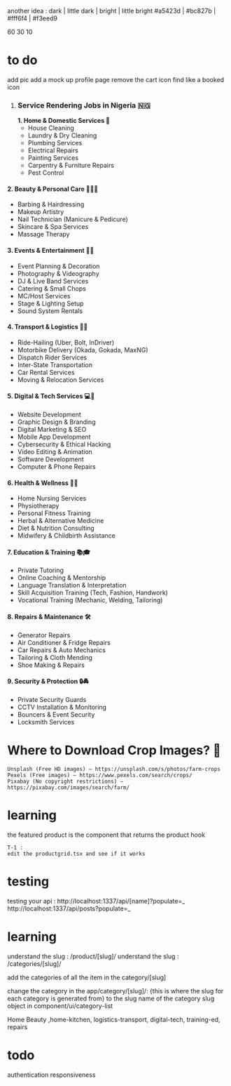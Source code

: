 another idea :
dark | little dark | bright | little bright
#a5423d | #bc827b | #fff6f4 | #f3eed9

60 30 10

# to do

add pic
add a mock up profile page
remove the cart icon
find like a booked icon

1. ### **Service Rendering Jobs in Nigeria 🇳🇬**
   **1. Home & Domestic Services 🏡**
   - House Cleaning
   - Laundry & Dry Cleaning
   - Plumbing Services
   - Electrical Repairs
   - Painting Services
   - Carpentry & Furniture Repairs
   - Pest Control

#### **2. Beauty & Personal Care 💇‍♂️💅**

- Barbing & Hairdressing
- Makeup Artistry
- Nail Technician (Manicure & Pedicure)
- Skincare & Spa Services
- Massage Therapy

#### **3. Events & Entertainment 🎉🎤**

- Event Planning & Decoration
- Photography & Videography
- DJ & Live Band Services
- Catering & Small Chops
- MC/Host Services
- Stage & Lighting Setup
- Sound System Rentals

#### **4. Transport & Logistics 🚗🚛**

- Ride-Hailing (Uber, Bolt, InDriver)
- Motorbike Delivery (Okada, Gokada, MaxNG)
- Dispatch Rider Services
- Inter-State Transportation
- Car Rental Services
- Moving & Relocation Services

#### **5. Digital & Tech Services 💻📱**

- Website Development
- Graphic Design & Branding
- Digital Marketing & SEO
- Mobile App Development
- Cybersecurity & Ethical Hacking
- Video Editing & Animation
- Software Development
- Computer & Phone Repairs

#### **6. Health & Wellness 🏥💊**

- Home Nursing Services
- Physiotherapy
- Personal Fitness Training
- Herbal & Alternative Medicine
- Diet & Nutrition Consulting
- Midwifery & Childbirth Assistance

#### **7. Education & Training 📚🎓**

- Private Tutoring
- Online Coaching & Mentorship
- Language Translation & Interpretation
- Skill Acquisition Training (Tech, Fashion, Handwork)
- Vocational Training (Mechanic, Welding, Tailoring)

#### **8. Repairs & Maintenance 🛠️**

- Generator Repairs
- Air Conditioner & Fridge Repairs
- Car Repairs & Auto Mechanics
- Tailoring & Cloth Mending
- Shoe Making & Repairs


#### **9. Security & Protection 🔒🚔**
- Private Security Guards
- CCTV Installation & Monitoring
- Bouncers & Event Security
- Locksmith Services

# Where to Download Crop Images? 📸

    Unsplash (Free HD images) – https://unsplash.com/s/photos/farm-crops
    Pexels (Free images) – https://www.pexels.com/search/crops/
    Pixabay (No copyright restrictions) – https://pixabay.com/images/search/farm/

# learning

the featured product is the component that returns the product hook

    T-1 :
    edit the productgrid.tsx and see if it works

# testing

testing your api :
http://localhost:1337/api/[name]?populate=_
http://localhost:1337/api/posts?populate=_

# learning

understand the slug : /product/[slug]/
understand the slug : /categories/[slug]/

add the categories of all the item in the category/[slug]

change the category in the app/category/[slug]/: {this is where the slug for each category is generated from} to the slug name of the category slug object in component/ui/category-list





Home Beauty ,home-kitchen, logistics-transport, digital-tech, training-ed, repairs

# todo
authentication
responsiveness